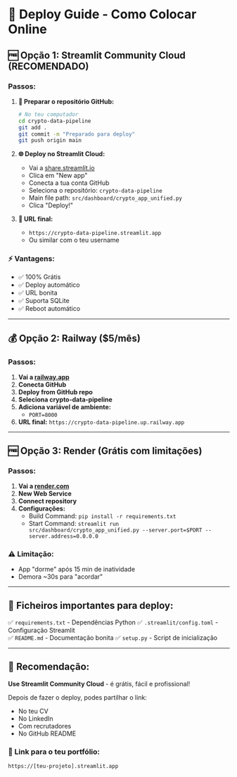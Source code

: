 # 🚀 Deploy Guide - Como Colocar Online

## 🆓 Opção 1: Streamlit Community Cloud (RECOMENDADO)

### Passos:

1. **📝 Preparar o repositório GitHub:**
   ```bash
   # No teu computador
   cd crypto-data-pipeline
   git add .
   git commit -m "Preparado para deploy"
   git push origin main
   ```

2. **🌐 Deploy no Streamlit Cloud:**
   - Vai a [share.streamlit.io](https://share.streamlit.io)
   - Clica em "New app"
   - Conecta a tua conta GitHub
   - Seleciona o repositório: `crypto-data-pipeline`
   - Main file path: `src/dashboard/crypto_app_unified.py`
   - Clica "Deploy!"

3. **🎉 URL final:**
   - `https://crypto-data-pipeline.streamlit.app`
   - Ou similar com o teu username

### ⚡ Vantagens:
- ✅ 100% Grátis
- ✅ Deploy automático
- ✅ URL bonita
- ✅ Suporta SQLite
- ✅ Reboot automático

---

## 💰 Opção 2: Railway ($5/mês)

### Passos:

1. **Vai a [railway.app](https://railway.app)**
2. **Conecta GitHub**
3. **Deploy from GitHub repo**
4. **Seleciona crypto-data-pipeline**
5. **Adiciona variável de ambiente:**
   - `PORT=8000`
6. **URL final:** `https://crypto-data-pipeline.up.railway.app`

---

## 🆓 Opção 3: Render (Grátis com limitações)

### Passos:

1. **Vai a [render.com](https://render.com)**
2. **New Web Service**
3. **Connect repository**
4. **Configurações:**
   - Build Command: `pip install -r requirements.txt`
   - Start Command: `streamlit run src/dashboard/crypto_app_unified.py --server.port=$PORT --server.address=0.0.0.0`

### ⚠️ Limitação:
- App "dorme" após 15 min de inatividade
- Demora ~30s para "acordar"

---

## 📝 Ficheiros importantes para deploy:

✅ `requirements.txt` - Dependências Python
✅ `.streamlit/config.toml` - Configuração Streamlit  
✅ `README.md` - Documentação bonita
✅ `setup.py` - Script de inicialização

---

## 🎯 Recomendação:

**Use Streamlit Community Cloud** - é grátis, fácil e profissional!

Depois de fazer o deploy, podes partilhar o link:
- No teu CV
- No LinkedIn
- Com recrutadores
- No GitHub README

### 🔗 Link para o teu portfólio:
`https://[teu-projeto].streamlit.app`
